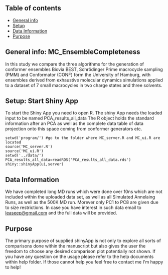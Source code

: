 ## Table of contents
* [General info](#general-info)
* [Setup](#setup)
* [Data Information](#Data-Information)
* [Purpose](#Purpose)

## General info: MC_EnsembleCompleteness
In this study we compare the three algorithms for the generation of conformer ensembles Biovia BEST, Schrödinger Prime macrocycle sampling (PMM) and Conformator (CONF) form the University of Hamburg, with ensembles derived from exhaustive molecular dynamics simulations applied to a dataset of 7 small macrocycles in two charge states and three solvents.

## Setup: Start Shiny App
To start the Shiny App you need to open R. The shiny App needs the loaded input to be named PCA_results_all_data
The R object holds the standard information after an PCA as well as the complete data table of data projection onto this space coming from conformer generators etc.
```
setwd('program/') #go to the folder where MC_server.R and MC_ui.R are located
source('MC_server.R')
source('MC_ui.R')
setwd('../data/')
PCA_results_all_data=readRDS('PCA_results_all_data.rds')
shiny::shinyApp(ui,server)
```
## Data Information
We have completed long MD runs which were done over 10ns which are not included within the uploaded data set, as well as all Simulated Annelaing Runs, as well as the 500K MD run. Morever only PC1 to PC8 are given due to size restrictions. In case you have interest in such data email to leaseep@gmail.com and the full data will be provided.

## Purpose
The primary purpose of supplied shinyApp is not only to explore all sorts of comparisons done within the manuscript but also gives the user the freedom to choose any desired comparison plot potentially not shown. If you have any question on the usage please refer to the help documents within help folder. If those cannot help you feel free to contact me I'm happy to help!

